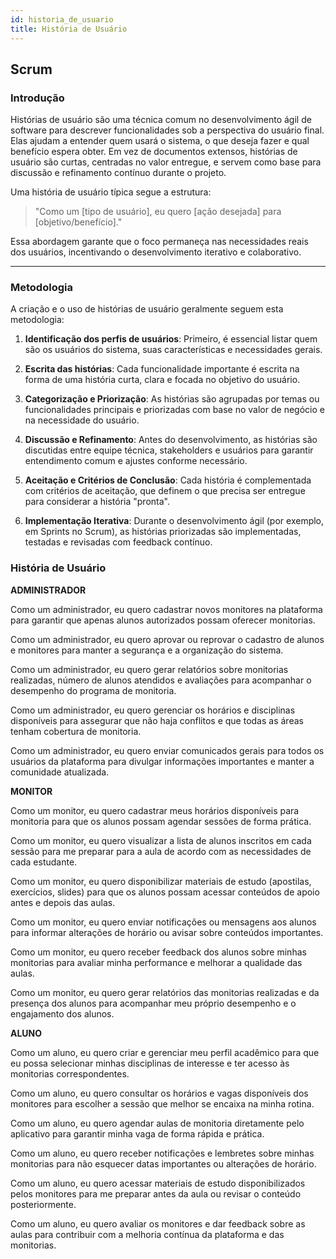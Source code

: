 ```yaml
---
id: historia_de_usuario
title: História de Usuário
---
```


## Scrum

### Introdução

Histórias de usuário são uma técnica comum no desenvolvimento ágil de software para descrever funcionalidades sob a perspectiva do usuário final. Elas ajudam a entender quem usará o sistema, o que deseja fazer e qual benefício espera obter. Em vez de documentos extensos, histórias de usuário são curtas, centradas no valor entregue, e servem como base para discussão e refinamento contínuo durante o projeto.

Uma história de usuário típica segue a estrutura:

> "Como um [tipo de usuário], eu quero [ação desejada] para [objetivo/benefício]."

Essa abordagem garante que o foco permaneça nas necessidades reais dos usuários, incentivando o desenvolvimento iterativo e colaborativo.

---

### Metodologia

A criação e o uso de histórias de usuário geralmente seguem esta metodologia:

1. **Identificação dos perfis de usuários**: Primeiro, é essencial listar quem são os usuários do sistema, suas características e necessidades gerais.

2. **Escrita das histórias**: Cada funcionalidade importante é escrita na forma de uma história curta, clara e focada no objetivo do usuário.

3. **Categorização e Priorização**: As histórias são agrupadas por temas ou funcionalidades principais e priorizadas com base no valor de negócio e na necessidade do usuário.

4. **Discussão e Refinamento**: Antes do desenvolvimento, as histórias são discutidas entre equipe técnica, stakeholders e usuários para garantir entendimento comum e ajustes conforme necessário.

5. **Aceitação e Critérios de Conclusão**: Cada história é complementada com critérios de aceitação, que definem o que precisa ser entregue para considerar a história "pronta".

6. **Implementação Iterativa**: Durante o desenvolvimento ágil (por exemplo, em Sprints no Scrum), as histórias priorizadas são implementadas, testadas e revisadas com feedback contínuo.

### História de Usuário

**ADMINISTRADOR** 

Como um administrador, eu quero cadastrar novos monitores na plataforma para garantir que apenas alunos autorizados possam oferecer monitorias.

Como um administrador, eu quero aprovar ou reprovar o cadastro de alunos e monitores para manter a segurança e a organização do sistema.

Como um administrador, eu quero gerar relatórios sobre monitorias realizadas, número de alunos atendidos e avaliações para acompanhar o desempenho do programa de monitoria.

Como um administrador, eu quero gerenciar os horários e disciplinas disponíveis para assegurar que não haja conflitos e que todas as áreas tenham cobertura de monitoria.

Como um administrador, eu quero enviar comunicados gerais para todos os usuários da plataforma para divulgar informações importantes e manter a comunidade atualizada.

**MONITOR** 

Como um monitor, eu quero cadastrar meus horários disponíveis para monitoria para que os alunos possam agendar sessões de forma prática.

Como um monitor, eu quero visualizar a lista de alunos inscritos em cada sessão para me preparar para a aula de acordo com as necessidades de cada estudante.

Como um monitor, eu quero disponibilizar materiais de estudo (apostilas, exercícios, slides) para que os alunos possam acessar conteúdos de apoio antes e depois das aulas.

Como um monitor, eu quero enviar notificações ou mensagens aos alunos para informar alterações de horário ou avisar sobre conteúdos importantes.

Como um monitor, eu quero receber feedback dos alunos sobre minhas monitorias para avaliar minha performance e melhorar a qualidade das aulas.

Como um monitor, eu quero gerar relatórios das monitorias realizadas e da presença dos alunos para acompanhar meu próprio desempenho e o engajamento dos alunos.

**ALUNO** 

Como um aluno, eu quero criar e gerenciar meu perfil acadêmico para que eu possa selecionar minhas disciplinas de interesse e ter acesso às monitorias correspondentes.

Como um aluno, eu quero consultar os horários e vagas disponíveis dos monitores para escolher a sessão que melhor se encaixa na minha rotina.

Como um aluno, eu quero agendar aulas de monitoria diretamente pelo aplicativo para garantir minha vaga de forma rápida e prática.

Como um aluno, eu quero receber notificações e lembretes sobre minhas monitorias para não esquecer datas importantes ou alterações de horário.

Como um aluno, eu quero acessar materiais de estudo disponibilizados pelos monitores para me preparar antes da aula ou revisar o conteúdo posteriormente.

Como um aluno, eu quero avaliar os monitores e dar feedback sobre as aulas para contribuir com a melhoria contínua da plataforma e das monitorias.
